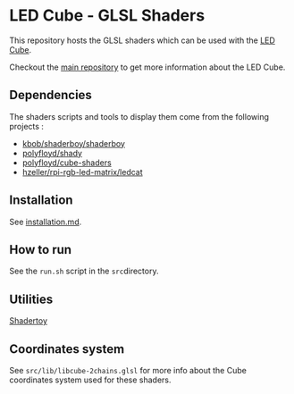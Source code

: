 LED Cube - GLSL Shaders
=======================

This repository hosts the GLSL shaders which can be used with the [LED Cube](https://github.com/francoisgeorgy/led-cube). 

Checkout the [main repository](https://github.com/francoisgeorgy/led-cube) to get more information about the LED Cube.

Dependencies
------------

The shaders scripts and tools to display them come from the following projects : 

- [kbob/shaderboy/shaderboy](https://github.com/kbob/shaderboy/tree/master)
- [polyfloyd/shady](https://github.com/polyfloyd/shady)
- [polyfloyd/cube-shaders](https://github.com/polyfloyd/cube-shaders)
- [hzeller/rpi-rgb-led-matrix/ledcat](https://github.com/hzeller/rpi-rgb-led-matrix/blob/master/examples-api-use/ledcat.cc)

Installation
------------

See [installation.md](installation.md).

How to run
----------

See the `run.sh` script in the `src`directory.

Utilities
---------

[Shadertoy](https://www.shadertoy.com/)

Coordinates system
------------------

See `src/lib/libcube-2chains.glsl` for more info about the Cube coordinates system used for these shaders.

